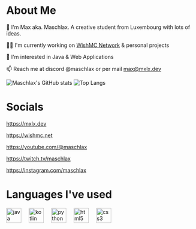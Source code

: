# About Me
👋 I'm Max aka. Maschlax. A creative student from Luxembourg with lots of ideas.

👩‍💻 I'm currently working on [WishMC Network](https://github.com/WishMC) & personal projects

🧠 I'm interested in Java & Web Applications

📫 Reach me at discord @maschlax or per mail max@mxlx.dev

![Maschlax's GitHub stats](https://github-readme-stats.vercel.app/api?username=maschlax&theme=merko)
![Top Langs](https://github-readme-stats.vercel.app/api/top-langs/?username=maschlax&layout=compact&theme=merko)

# Socials
https://mxlx.dev

https://wishmc.net

https://youtube.com/@maschlax

https://twitch.tv/maschlax

https://instagram.com/maschlax

# Languages I've used

<div align="left">
  <img src="https://cdn.jsdelivr.net/gh/devicons/devicon/icons/java/java-original.svg" height="40" alt="java logo"  />
  <img width="12" />
  <img src="https://cdn.jsdelivr.net/gh/devicons/devicon/icons/kotlin/kotlin-original.svg" height="40" alt="kotlin logo"  />
  <img width="12" />
  <img src="https://cdn.jsdelivr.net/gh/devicons/devicon/icons/python/python-original.svg" height="40" alt="python logo"  />
  <img width="12" />
  <img src="https://cdn.jsdelivr.net/gh/devicons/devicon/icons/html5/html5-original.svg" height="40" alt="html5 logo"  />
  <img width="12" />
  <img src="https://cdn.jsdelivr.net/gh/devicons/devicon/icons/css3/css3-original.svg" height="40" alt="css3 logo"  />
</div>
